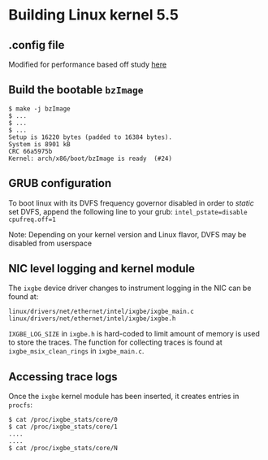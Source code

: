 # Building Linux kernel 5.5

## .config file
Modified for performance based off study [here](https://github.com/LinuxPerfStudy/LEBench)

## Build the bootable `bzImage`
```
$ make -j bzImage
$ ...
$ ...
$ ...
Setup is 16220 bytes (padded to 16384 bytes).
System is 8901 kB
CRC 66a5975b
Kernel: arch/x86/boot/bzImage is ready  (#24)
```

## GRUB configuration
To boot linux with its DVFS frequency governor disabled in order to *static* set DVFS, append the following line to your grub: `intel_pstate=disable cpufreq.off=1`

Note: Depending on your kernel version and Linux flavor, DVFS may be disabled from userspace

## NIC level logging and kernel module
The `ixgbe` device driver changes to instrument logging in the NIC can be found at:
```
linux/drivers/net/ethernet/intel/ixgbe/ixgbe_main.c
linux/drivers/net/ethernet/intel/ixgbe/ixgbe.h
```

`IXGBE_LOG_SIZE` in `ixgbe.h` is hard-coded to limit amount of memory is used to store the traces. The function for collecting traces is found at `ixgbe_msix_clean_rings` in `ixgbe_main.c`.

## Accessing trace logs
Once the `ixgbe` kernel module has been inserted, it creates entries in `procfs`:

```
$ cat /proc/ixgbe_stats/core/0
$ cat /proc/ixgbe_stats/core/1
....
....
$ cat /proc/ixgbe_stats/core/N
```
